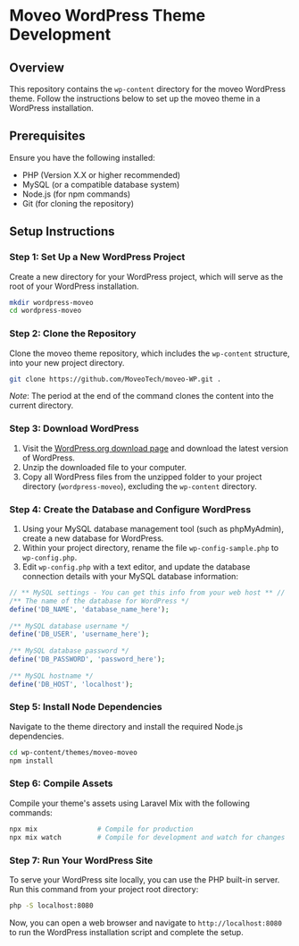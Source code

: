 # Moveo WordPress Theme Development

## Overview

This repository contains the `wp-content` directory for the moveo WordPress theme. Follow the instructions below to set up the moveo theme in a WordPress installation.

## Prerequisites

Ensure you have the following installed:
- PHP (Version X.X or higher recommended)
- MySQL (or a compatible database system)
- Node.js (for npm commands)
- Git (for cloning the repository)

## Setup Instructions

### Step 1: Set Up a New WordPress Project

Create a new directory for your WordPress project, which will serve as the root of your WordPress installation.

```bash
mkdir wordpress-moveo
cd wordpress-moveo
```

### Step 2: Clone the Repository

Clone the moveo theme repository, which includes the `wp-content` structure, into your new project directory.

```bash
git clone https://github.com/MoveoTech/moveo-WP.git .
```

*Note*: The period at the end of the command clones the content into the current directory.

### Step 3: Download WordPress

1. Visit the [WordPress.org download page](https://wordpress.org/download/) and download the latest version of WordPress.
2. Unzip the downloaded file to your computer.
3. Copy all WordPress files from the unzipped folder to your project directory (`wordpress-moveo`), excluding the `wp-content` directory.

### Step 4: Create the Database and Configure WordPress

1. Using your MySQL database management tool (such as phpMyAdmin), create a new database for WordPress.
2. Within your project directory, rename the file `wp-config-sample.php` to `wp-config.php`.
3. Edit `wp-config.php` with a text editor, and update the database connection details with your MySQL database information:

```php
// ** MySQL settings - You can get this info from your web host ** //
/** The name of the database for WordPress */
define('DB_NAME', 'database_name_here');
   
/** MySQL database username */
define('DB_USER', 'username_here');
   
/** MySQL database password */
define('DB_PASSWORD', 'password_here');
   
/** MySQL hostname */
define('DB_HOST', 'localhost');
```

### Step 5: Install Node Dependencies

Navigate to the theme directory and install the required Node.js dependencies.

```bash
cd wp-content/themes/moveo-moveo
npm install
```

### Step 6: Compile Assets

Compile your theme's assets using Laravel Mix with the following commands:

```bash
npx mix               # Compile for production
npx mix watch         # Compile for development and watch for changes
```

### Step 7: Run Your WordPress Site

To serve your WordPress site locally, you can use the PHP built-in server. Run this command from your project root directory:

```bash
php -S localhost:8080
```

Now, you can open a web browser and navigate to `http://localhost:8080` to run the WordPress installation script and complete the setup.
